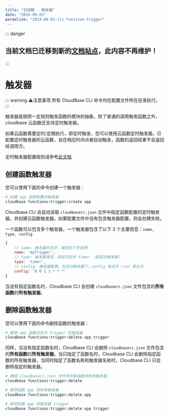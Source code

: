 ```yaml
---
title: "云函数 - 触发器"
date: "2019-09-03"
permalink: "2019-09-03-cli-function-trigger"
---
```

::: danger
## 当前文档已迁移到新的[文档站点](https://docs.cloudbase.net/cli/intro.html)，此内容不再维护！
:::
# 触发器

::: warning ⚠️注意事项
所有 CloudBase CLI 命令均在配置文件所在目录执行。
:::

触发器是按照一定规则触发函数的模块的抽象，除了普通的调用触发函数之外，cloudbase 云函数还支持定时触发器。

如果云函数需要定时/定期执行，即定时触发，您可以使用云函数定时触发器。已配置定时触发器的云函数，会在相应时间点被自动触发，函数的返回结果不会返回给调用方。

定时触发器配置规则请参考[此文档](https://cloud.tencent.com/document/product/876/32314)

## 创建函数触发器

您可以使用下面的命令创建一个触发器：

```sh
# 创建 app 函数配置的触发器
cloudbase functions:trigger:create app
```

Cloudbase CLI 会自动读取 `cloudbaserc.json` 文件中指定函数配置的定时触发器，并创建云函数触发器。如果配置文件中没有包含触发器配置，则会创建失败。

一个函数可以包含多个触发器，一个触发器包含了以下 3 个主要信息：`name, type, config`

```js
{
    // name: 触发器的名字，规则见下方说明
    name: 'myTrigger',
    // type: 触发器类型，目前仅支持 timer （即定时触发器）
    type: 'timer',
    // config: 触发器配置，在定时触发器下，config 格式为 cron 表达式
    config: '0 0 2 1 * * *'
}
```

当没有指定函数名时，Cloudbase CLI 会创建 `cloudbaserc.json` 文件包含的**所有函数**的**所有触发器**。

## 删除函数触发器

您可以使用下面的命令删除函数的触发器：

```sh
# 删除 app 函数的名为 trigger 的触发器
cloudbase functions:trigger:delete app trigger
```

同样，当没有指定函数名时，Cloudbase CLI 会删除 `cloudbaserc.json` 文件包含的**所有函数**的**所有触发器**。当只指定了函数名时，Cloudbase CLI 会删除指定函数的所有触发器，当同时指定了函数名称和触发器名称时，Cloudbase CLI 只会删除指定的触发器。

```sh
# 删除 cloudbaserc.json 文件中所有函数的所有触发器
cloudbase functions:trigger:delete

# 删除函数 app 的所有触发器
cloudbase functions:trigger:delete app

# 删除函数 app 的触发器 trigger
cloudbase functions:trigger:delete app trigger
```
